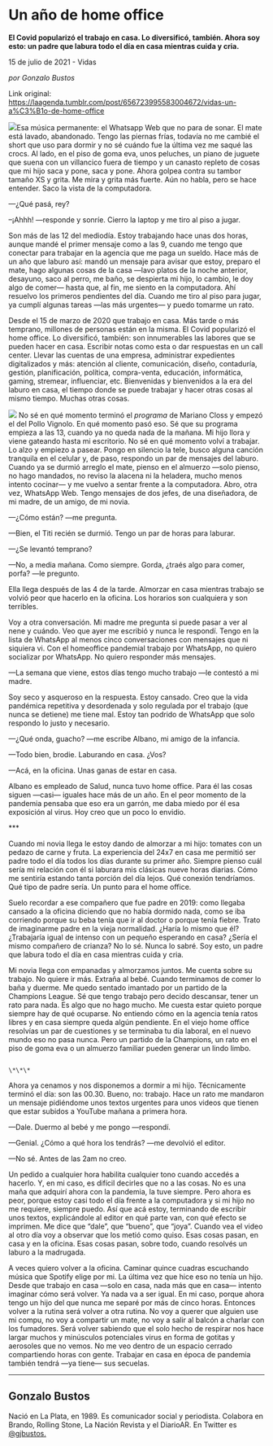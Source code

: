 # Un año de home office

**El Covid popularizó el trabajo en casa. Lo diversificó, también. Ahora soy esto: un padre que labura todo el día en casa mientras cuida y cria.**

15 de julio de 2021 - Vidas

_por Gonzalo Bustos_

Link original: https://laagenda.tumblr.com/post/656723995583004672/vidas-un-a%C3%B1o-de-home-office

![](https://64.media.tumblr.com/038c199adb7ff5597a11bcd8cff4dee7/812ab5b255772aba-d6/s500x750/cf04ef2106b7c67f0fc936cfdb00180392c0986c.png)Esa música permanente: el Whatsapp Web que no para de sonar. El mate está lavado, abandonado. Tengo las piernas frías, todavía no me cambié el short que uso para dormir y no sé cuándo fue la última vez me saqué las crocs. Al lado, en el piso de goma eva, unos peluches, un piano de juguete que suena con un villancico fuera de tiempo y un canasto repleto de cosas que mi hijo saca y pone, saca y pone. Ahora golpea contra su tambor tamaño XS y grita. Me mira y grita más fuerte. Aún no habla, pero se hace entender. Saco la vista de la computadora.  


—¿Qué pasá, rey? 

–¡Ahhh! —responde y sonríe. Cierro la laptop y me tiro al piso a jugar. 

Son más de las 12 del mediodía. Estoy trabajando hace unas dos horas, aunque mandé el primer mensaje como a las 9, cuando me tengo que conectar para trabajar en la agencia que me paga un sueldo. Hace más de un año que laburo así: mandó un mensaje para avisar que estoy, preparo el mate, hago algunas cosas de la casa —lavo platos de la noche anterior, desayuno, saco al perro, me baño, se despierta mi hijo, lo cambio, le doy algo de comer— hasta que, al fin, me siento en la computadora. Ahí resuelvo los primeros pendientes del día. Cuando me tiro al piso para jugar, ya cumplí algunas tareas —las más urgentes— y puedo tomarme un rato. 

Desde el 15 de marzo de 2020 que trabajo en casa. Más tarde o más temprano, millones de personas están en la misma. El Covid popularizó el home office. Lo diversificó, también: son innumerables las labores que se pueden hacer en casa. Escribir notas como esta o dar respuestas en un call center. Llevar las cuentas de una empresa, administrar expedientes digitalizados y más: atención al cliente, comunicación, diseño, contaduría, gestión, planificación, política, compra-venta, educación, informática, gaming, stremear, influenciar, etc. Bienvenidas y bienvenidos a la era del laburo en casa, el tiempo donde se puede trabajar y hacer otras cosas al mismo tiempo. Muchas otras cosas. 

![](https://64.media.tumblr.com/2c0d42f41378f6e79dec67efb216e75d/812ab5b255772aba-69/s500x750/7080f7b5be21046f77994002b9bbccc3e35a1e2b.jpg)
No sé en qué momento terminó el *programa* de Mariano Closs y empezó el del Pollo Vignolo. En qué momento pasó eso. Sé que su programa empieza a las 13, cuando ya no queda nada de la mañana. Mi hijo llora y viene gateando hasta mi escritorio. No sé en qué momento volví a trabajar. Lo alzo y empiezo a pasear. Pongo en silencio la tele, busco alguna canción tranquila en el celular y, de paso, respondo un par de mensajes del laburo. Cuando ya se durmió arreglo el mate, pienso en el almuerzo —solo pienso, no hago mandados, no reviso la alacena ni la heladera, mucho menos intento cocinar— y me vuelvo a sentar frente a la computadora. Abro, otra vez, WhatsApp Web. Tengo mensajes de dos jefes, de una diseñadora, de mi madre, de un amigo, de mi novia.

—¿Cómo están? —me pregunta.

—Bien, el Titi recién se durmió. Tengo un par de horas para laburar.

—¿Se levantó temprano? 

—No, a media mañana. Como siempre. Gorda, ¿traés algo para comer, porfa? —le pregunto.

 Ella llega después de las 4 de la tarde. Almorzar en casa mientras trabajo se volvió peor que hacerlo en la oficina. Los horarios son cualquiera y son terribles. 

Voy a otra conversación. Mi madre me pregunta si puede pasar a ver al nene y cuándo. Veo que ayer me escribió y nunca le respondí. Tengo en la lista de WhatsApp al menos cinco conversaciones con mensajes que ni siquiera vi. Con el homeoffice pandemial trabajo por WhatsApp, no quiero socializar por WhatsApp. No quiero responder más mensajes. 

—La semana que viene, estos días tengo mucho trabajo —le contestó a mi madre. 

Soy seco y asqueroso en la respuesta. Estoy cansado. Creo que la vida pandémica repetitiva y desordenada y solo regulada por el trabajo (que nunca se detiene) me tiene mal. Estoy tan podrido de WhatsApp que solo respondo lo justo y necesario. 

—¿Qué onda, guacho? —me escribe Albano, mi amigo de la infancia.

—Todo bien, brodie. Laburando en casa. ¿Vos?

—Acá, en la oficina. Unas ganas de estar en casa.

Albano es empleado de Salud, nunca tuvo home office. Para él las cosas siguen —casi— iguales hace más de un año. En el peor momento de la pandemia pensaba que eso era un garrón, me daba miedo por él esa exposición al virus. Hoy creo que un poco lo envidio. 



                                                                                     

\*\*\*

Cuando mi novia llega le estoy dando de almorzar a mi hijo: tomates con un pedazo de carne y fruta. La experiencia del 24x7 en casa me permitió ser padre todo el día todos los días durante su primer año. Siempre pienso cuál sería mi relación con él si laburara mis clásicas nueve horas diarias. Cómo me sentiría estando tanta porción del día lejos. Qué conexión tendríamos. Qué tipo de padre sería. Un punto para el home office. 

Suelo recordar a ese compañero que fue padre en 2019: como llegaba cansado a la oficina diciendo que no había dormido nada, como se iba corriendo porque su beba tenía que ir al doctor o porque tenía fiebre. Trato de imaginarme padre en la vieja normalidad. ¿Haría lo mismo que él? ¿Trabajaría igual de intenso con un pequeño esperando en casa? ¿Sería el mismo compañero de crianza? No lo sé. Nunca lo sabré. Soy esto, un padre que labura todo el día en casa mientras cuida y cria. 

Mi novia llega con empanadas y almorzamos juntos. Me cuenta sobre su trabajo. No quiere ir más. Extraña al bebé. Cuando terminamos de comer lo baña y duerme. Me quedo sentado imantado por un partido de la Champions League. Sé que tengo trabajo pero decido descansar, tener un rato para nada. Es algo que no hago mucho. Me cuesta estar quieto porque siempre hay de qué ocuparse. No entiendo cómo en la agencia tenía ratos libres y en casa siempre queda algún pendiente. En el viejo home office resolvías un par de cuestiones y se terminaba tu día laboral, en el nuevo mundo eso no pasa nunca. Pero un partido de la Champions, un rato en el piso de goma eva o un almuerzo familiar pueden generar un lindo limbo.

                                                                                     \*\*\*

Ahora ya cenamos y nos disponemos a dormir a mi hijo. Técnicamente terminó el día: son las 00.30. Bueno, no: trabajo. Hace un rato me mandaron un mensaje pidiéndome unos textos urgentes para unos videos que tienen que estar subidos a YouTube mañana a primera hora. 

—Dale. Duermo al bebé y me pongo —respondí.

—Genial. ¿Cómo a qué hora los tendrás? —me devolvió el editor. 

—No sé. Antes de las 2am no creo. 

Un pedido a cualquier hora habilita cualquier tono cuando accedés a hacerlo. Y, en mi caso, es difícil decirles que no a las cosas. No es una maña que adquirí ahora con la pandemia, la tuve siempre. Pero ahora es peor, porque estoy casi todo el día frente a la computadora y si mi hijo no me requiere, siempre puedo. Así que acá estoy, terminando de escribir unos textos, explicándole al editor en qué parte van, con qué efecto se imprimen. Me dice que “dale”, que “bueno”, que “joya”. Cuando vea el video al otro día voy a observar que los metió como quiso. Esas cosas pasan, en casa y en la oficina. Esas cosas pasan, sobre todo, cuando resolvés un laburo a la madrugada.

A veces quiero volver a la oficina. Caminar quince cuadras escuchando música que Spotify elige por mi. La última vez que hice eso no tenía un hijo. Desde que trabajo en casa —solo en casa, nada más que en casa— intento imaginar cómo será volver. Ya nada va a ser igual. En mi caso, porque ahora tengo un hijo del que nunca me separé por más de cinco horas. Entonces volver a la rutina será volver a otra rutina. No voy a querer que alguien use mi compu, no voy a compartir un mate, no voy a salir al balcón a charlar con los fumadores. Será volver sabiendo que el solo hecho de respirar nos hace largar muchos y minúsculos potenciales virus en forma de gotitas y aerosoles que no vemos. No me veo dentro de un espacio cerrado compartiendo horas con gente. Trabajar en casa en época de pandemia también tendrá —ya tiene— sus secuelas.



---

Gonzalo Bustos
--------------

 Nació en La Plata, en 1989. Es comunicador social y periodista. Colabora en Brando, Rolling Stone, La Nación Revista y el DiarioAR. En Twitter es [@gjbustos.](https://twitter.com/gjbustos) 


